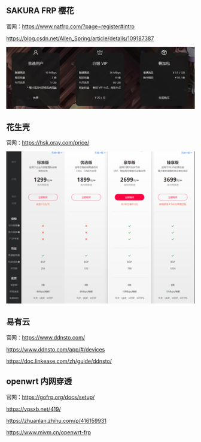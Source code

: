 

## SAKURA FRP   樱花

官网：https://www.natfrp.com/?page=register#intro

https://blog.csdn.net/Allen_Spring/article/details/109187387

![image-20220325155541487](.\images\image-20220325155541487.png)



## 花生壳

官网：https://hsk.oray.com/price/



![image-20220325155710931](.\images\image-20220325155710931.png)



## 易有云 

官网：https://www.ddnsto.com/

https://www.ddnsto.com/app/#/devices

https://doc.linkease.com/zh/guide/ddnsto/



## openwrt 内网穿透 

官网：https://gofrp.org/docs/setup/

https://vpsxb.net/419/

https://zhuanlan.zhihu.com/p/416159931

https://www.mivm.cn/openwrt-frp